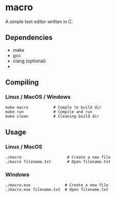 # macro

A simple text editor written in C.
## Dependencies
- make
- gcc
- clang (optional)
- 
## Compiling
### Linux / MacOS / Windows
```
make macro           # Comple to build dir
make run             # Compile and run
make clean           # Cleaning build dir
```
## Usage
### Linux / MacOS
```
./macro                    # Create a new file
./macro filename.txt       # Open filename.txt
```
### Windows
```
./macro.exe               # Create a new file
./macro.exe filename.txt  # Open filename.txt
```
